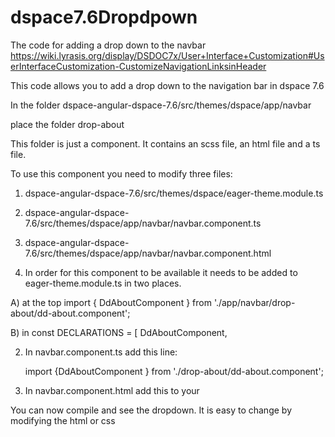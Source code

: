 # dspace7.6Dropdpown
The code for adding a drop down to the navbar
https://wiki.lyrasis.org/display/DSDOC7x/User+Interface+Customization#UserInterfaceCustomization-CustomizeNavigationLinksinHeader

This code allows you to add a drop down to the navigation bar in dspace 7.6

In the folder dspace-angular-dspace-7.6/src/themes/dspace/app/navbar

place the folder drop-about

This folder is just a component. It contains an scss file, an html file and a ts file.


To use this component you need to modify three files:
1) dspace-angular-dspace-7.6/src/themes/dspace/eager-theme.module.ts
2) dspace-angular-dspace-7.6/src/themes/dspace/app/navbar/navbar.component.ts
3) dspace-angular-dspace-7.6/src/themes/dspace/app/navbar/navbar.component.html

1) In order for this component to be available it needs to be added to eager-theme.module.ts in two places.

A) at the top
import { DdAboutComponent } from './app/navbar/drop-about/dd-about.component';

B) in const DECLARATIONS = [
  DdAboutComponent,




2) In navbar.component.ts add this line:

    import {DdAboutComponent } from './drop-about/dd-about.component';

3) In navbar.component.html add this to your <div id="collapsingNav" class="w-100 h-100">

    <ds-dd-about class="navbar-collapsed nav-item d-flex align-items-center"></ds-dd-about>
    
    
You can now compile and see the dropdown. It is easy to change by modifying the html or css

